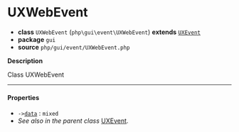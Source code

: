 # UXWebEvent

- **class** `UXWebEvent` (`php\gui\event\UXWebEvent`) **extends** [`UXEvent`](https://github.com/VenityStudio/android/tree/master/jphp-android-ext/api-docs/classes/php/gui/event/UXEvent.md)
- **package** `gui`
- **source** `php/gui/event/UXWebEvent.php`

**Description**

Class UXWebEvent

---

#### Properties

- `->`[`data`](#prop-data) : `mixed`
- *See also in the parent class* [UXEvent](https://github.com/VenityStudio/android/tree/master/jphp-android-ext/api-docs/classes/php/gui/event/UXEvent.md).